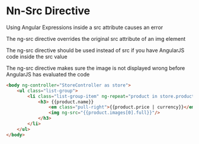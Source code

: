 # Nn-Src Directive

Using Angular Expressions inside a src attribute causes an error

The ng-src directive overrides the original src attribute of an img element

The ng-src directive should be used instead of src if you have AngularJS code inside the src value

The ng-src directive makes sure the image is not displayed wrong before AngularJS has evaluated the code

```html
<body ng-controller="StoreController as store">
	<ul class="list-group">
		<li class="list-group-item" ng-repeat="product in store.products">
			<h3> {{product.name}}
				<em class="pull-right">{{product.price | currency}}</em>
				<img ng-src="{{product.images[0].full}}"/>
			</h3>
		</li>
	</ul>
</body>
```
